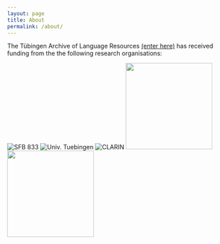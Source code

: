 ```yaml
---
layout: page
title: About
permalink: /about/
---
```


The Tübingen Archive of Language Resources [(enter here)](https://talar.sfb833.uni-tuebingen.de/erdora/ "Enter Repository") has received funding from the the following research organisations:

![](../logos/sfbLogo.gif "SFB 833")
![](../logos/uniTuebingenLogo.png "Univ. Tuebingen")
![](../logos/clarinLogo.png "CLARIN")
<img src="../logos/dfg_logo_englisch_blau_en.gif" width="200">
<img src="../logos/bmbf.jpg" width="200">
